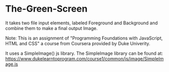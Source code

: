 # The-Green-Screen
It takes two file input elements, labeled Foreground and Background and combine them to make a final output Image.

Note: This is an assignment of "Programming Foundations with JavaScript, HTML and CSS" a course from Coursera provided by Duke Univerity.

It uses a SimpleImage() js library. The SimpleImage library can be found at: https://www.dukelearntoprogram.com/course1/common/js/image/SimpleImage.js
